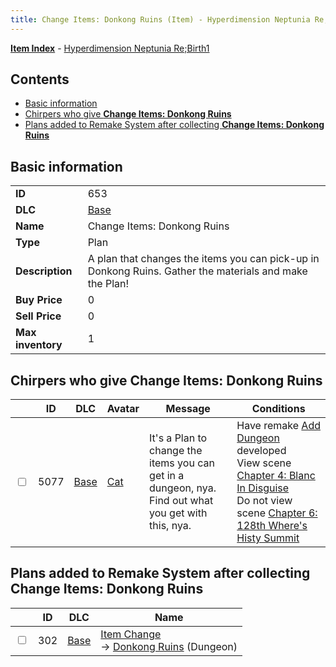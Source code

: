 ```yaml
---
title: Change Items: Donkong Ruins (Item) - Hyperdimension Neptunia Re;Birth1
---
```


[**Item Index**](/neptunia/rb1/item/index.html) - [Hyperdimension Neptunia Re;Birth1](/neptunia/rb1)

## Contents

- [Basic information](#basic-information)
- [Chirpers who give **Change Items: Donkong Ruins**](#chirpers-who-give-change-items-donkong-ruins)
- [Plans added to Remake System after collecting **Change Items: Donkong Ruins**](#plans-added-to-remake-system-after-collecting-change-items-donkong-ruins)

## Basic information

|   |   |
| -- | -- |
| **ID** | 653 |
| **DLC** | [Base](/neptunia/rb1/dlc/1-base.html) |
| **Name** | Change Items: Donkong Ruins |
| **Type** | Plan |
| **Description** | A plan that changes the items you can pick-up in Donkong Ruins. Gather the materials and make the Plan! |
| **Buy Price** | 0 |
| **Sell Price** | 0 |
| **Max inventory** | 1 |


## Chirpers who give **Change Items: Donkong Ruins**

|    | ID | DLC | Avatar | Message | Conditions |
| -- | -- | --- | ------ | ------- | ---------- |
| <input type="checkbox" id="rb1-chirper-event-1-5077" class="trackbox" /> | 5077 | [Base](/neptunia/rb1/dlc/1-base.html) | [Cat](/neptunia/rb1/undefined/1-226-cat.html) | It's a Plan to change the items you can get in a dungeon, nya.<br />Find out what you get with this, nya. | Have remake [Add Dungeon](/neptunia/rb1/remake/1-216-add-dungeon.html) developed<br />View scene [Chapter 4: Blanc In Disguise](/neptunia/rb1/scene/1-412-chapter-4-blanc-in-disguise.html)<br />Do not view scene [Chapter 6: 128th Where's Histy Summit](/neptunia/rb1/scene/1-601-chapter-6-128th-wheres-histy-summit.html) |


## Plans added to Remake System after collecting **Change Items: Donkong Ruins**

|    | ID | DLC | Name |
| -- | -- | --- | ---- |
| <input type="checkbox" id="rb1-remake-1-302" class="trackbox" /> | 302 | [Base](/neptunia/rb1/dlc/1-base.html) | [Item Change](/neptunia/rb1/remake/1-302-item-change.html)<br /> → [Donkong Ruins](/neptunia/rb1/dungeon/1-110-donkong-ruins.html) (Dungeon) |
